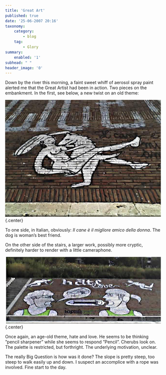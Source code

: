 ```yaml
---
title: 'Great Art'
published: true
date: '25-06-2007 20:16'
taxonomy:
    category:
        - blog
    tag:
        - Glory
summary:
    enabled: '1'
subhead: " "
header_image: '0'
---
```


Down by the river this morning, a faint sweet whiff of aerosol spray paint alerted me that the Great Artist had been in action. Two pieces on the embankment. In the first, see below, a new twist on an old theme:

![Graffiti of a dog apparently enjoying sex with a woman](25-06-07_0708.jpg){.center}

To one side, in Italian, obviously: _Il cane è il migliore amico della donna_. The dog is woman’s best friend.

On the other side of the stairs, a larger work, possibly more cryptic, definitely harder to render with a little cameraphone. 

![Graffiti of a man and a woman. His thought bubble seems to be a pencil sharpener. Her's seems to be a pencil.](25-06-07_0709.jpg){.center}

Once again, an age-old theme, hate and love. He seems to be thinking ”pencil sharpener” while she seems to respond ”Pencil”. Cherubs look on. The palette is restricted, but forthright. The underlying motivation, unclear.

The really Big Question is how was it done? The slope is pretty steep, too steep to walk easily up and down. I suspect an accomplice with a rope was involved. Fine start to the day.

